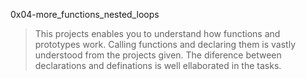 0x04-more_functions_nested_loops

> This projects enables you to understand how functions and prototypes work.
> Calling functions and declaring them is vastly understood from the projects given.
> The diference between declarations and definations is well ellaborated in the tasks.

